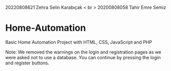 20220808621 Zehra Selin Karabıçak < br >
20200808058 Tahir Emre Semiz


# Home-Automation
Basic Home Automation Project with HTML, CSS, JavaScript and PHP

Note: We removed the warnings on the login and registration pages as we were asked not to use a database. You can continue by pressing the login and register buttons. 


